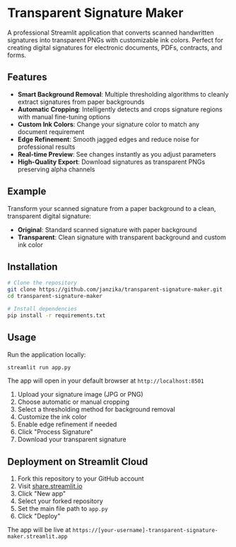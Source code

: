 # Transparent Signature Maker

A professional Streamlit application that converts scanned handwritten signatures into transparent PNGs with customizable ink colors. Perfect for creating digital signatures for electronic documents, PDFs, contracts, and forms.

## Features

- **Smart Background Removal**: Multiple thresholding algorithms to cleanly extract signatures from paper backgrounds
- **Automatic Cropping**: Intelligently detects and crops signature regions with manual fine-tuning options
- **Custom Ink Colors**: Change your signature color to match any document requirement
- **Edge Refinement**: Smooth jagged edges and reduce noise for professional results
- **Real-time Preview**: See changes instantly as you adjust parameters
- **High-Quality Export**: Download signatures as transparent PNGs preserving alpha channels

## Example

Transform your scanned signature from a paper background to a clean, transparent digital signature:

- **Original**: Standard scanned signature with paper background
- **Transparent**: Clean signature with transparent background and custom ink color

## Installation

```bash
# Clone the repository
git clone https://github.com/janzika/transparent-signature-maker.git
cd transparent-signature-maker

# Install dependencies
pip install -r requirements.txt
```

## Usage

Run the application locally:

```bash
streamlit run app.py
```

The app will open in your default browser at `http://localhost:8501`

1. Upload your signature image (JPG or PNG)
2. Choose automatic or manual cropping
3. Select a thresholding method for background removal
4. Customize the ink color
5. Enable edge refinement if needed
6. Click "Process Signature"
7. Download your transparent signature

## Deployment on Streamlit Cloud

1. Fork this repository to your GitHub account
2. Visit [share.streamlit.io](https://share.streamlit.io)
3. Click "New app"
4. Select your forked repository
5. Set the main file path to `app.py`
6. Click "Deploy"

The app will be live at `https://[your-username]-transparent-signature-maker.streamlit.app`
